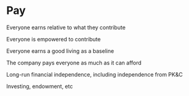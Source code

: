 # Pay

Everyone earns relative to what they contribute

Everyone is empowered to contribute

Everyone earns a good living as a baseline

The company pays everyone as much as it can afford

Long-run financial independence, including independence from PK&C

Investing, endowment, etc